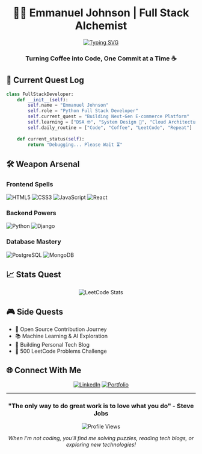 <div align="center">
  
# 👨‍💻 Emmanuel Johnson | Full Stack Alchemist

[![Typing SVG](https://readme-typing-svg.herokuapp.com?font=Fira+Code&pause=1000&color=2E8FF7&center=true&vCenter=true&width=435&lines=Building+Digital+Solutions;Crafting+Clean+Code;Transforming+Ideas+into+Reality)](https://git.io/typing-svg)

### Turning Coffee into Code, One Commit at a Time ☕

</div>

## 🎯 Current Quest Log

```python
class FullStackDeveloper:
    def __init__(self):
        self.name = "Emmanuel Johnson"
        self.role = "Python Full Stack Developer"
        self.current_quest = "Building Next-Gen E-commerce Platform"
        self.learning = ["DSA 🤓", "System Design 📐", "Cloud Architecture ☁️"]
        self.daily_routine = ["Code", "Coffee", "LeetCode", "Repeat"]
    
    def current_status(self):
        return "Debugging... Please Wait ⏳"
```

## 🛠️ Weapon Arsenal

### Frontend Spells
![HTML5](https://img.shields.io/badge/HTML5-🔥-E34F26?style=for-the-badge&labelColor=black)
![CSS3](https://img.shields.io/badge/CSS3-💫-1572B6?style=for-the-badge&labelColor=black)
![JavaScript](https://img.shields.io/badge/JavaScript-⚡-F7DF1E?style=for-the-badge&labelColor=black)
![React](https://img.shields.io/badge/React-⚛️-61DAFB?style=for-the-badge&labelColor=black)

### Backend Powers
![Python](https://img.shields.io/badge/Python-🐍-3776AB?style=for-the-badge&labelColor=black)
![Django](https://img.shields.io/badge/Django-🎯-092E20?style=for-the-badge&labelColor=black)

### Database Mastery
![PostgreSQL](https://img.shields.io/badge/PostgreSQL-🐘-4169E1?style=for-the-badge&labelColor=black)
![MongoDB](https://img.shields.io/badge/MongoDB-🍃-47A248?style=for-the-badge&labelColor=black)

## 📈 Stats Quest

<div align="center">

![LeetCode Stats](https://leetcard.jacoblin.cool/emmanuel011?theme=dark&font=Fira%20Code&ext=heatmap)

</div>

## 🎮 Side Quests

- 🚀 Open Source Contribution Journey
- 📚 Machine Learning & AI Exploration
- 🌟 Building Personal Tech Blog
- 🎯 500 LeetCode Problems Challenge

## 🌐 Connect With Me

<div align="center">

[![LinkedIn](https://img.shields.io/badge/Connect_on_LinkedIn-0A66C2?style=for-the-badge&logo=linkedin&logoColor=white)](https://www.linkedin.com/in/emmanuel-johnson-a36b6b2b3/)
[![Portfolio](https://img.shields.io/badge/Visit_Portfolio-000000?style=for-the-badge&logo=firefox&logoColor=white)](https://your-portfolio-url.com)

</div>

---

<div align="center">

### "The only way to do great work is to love what you do" - Steve Jobs

![Profile Views](https://komarev.com/ghpvc/?username=your-github-username&color=brightgreen&style=flat-square)

*When I'm not coding, you'll find me solving puzzles, reading tech blogs, or exploring new technologies!*

</div>
